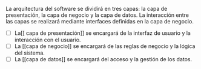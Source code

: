 La arquitectura del software se dividirá en tres capas: la capa de presentación, la capa de negocio y la capa de datos.
La interacción entre las capas se realizará mediante interfaces definidas en la capa de negocio.
- [ ] La[[ capa de presentación]] se encargará de la interfaz de usuario y la interacción con el usuario.
- [ ] La [[capa de negocio]] se encargará de las reglas de negocio y la lógica del sistema.
- [ ] La [[capa de datos]] se encargará del acceso y la gestión de los datos.